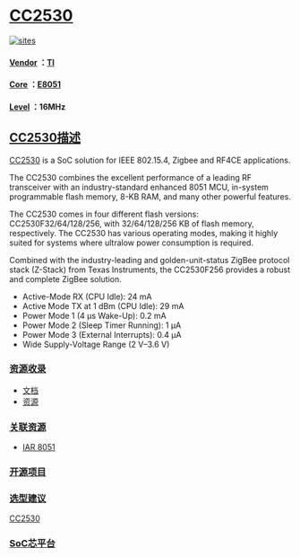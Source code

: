 ﻿# [CC2530](https://github.com/SoCXin/CC2530)

[![sites](http://182.61.61.133/link/resources/SoC.png)](http://SoC.Xin) 

#### [Vendor](https://github.com/SoCXin/Vendor) ：[TI](https://github.com/SoCXin/TI) 
#### [Core](https://github.com/SoCXin/8051) ：[E8051](https://github.com/SoCXin/8051) 
#### [Level](https://github.com/SoCXin/Level) ：16MHz

## [CC2530描述](https://github.com/SoCXin/CC2530/wiki) 

[CC2530](http://www.ti.com.cn/product/cn/CC2530) is a SoC solution for IEEE 802.15.4, Zigbee and RF4CE applications. 

 The CC2530 combines the excellent performance of a leading RF transceiver with an industry-standard enhanced 8051 MCU, in-system programmable flash memory, 8-KB RAM, and many other powerful features.

 The CC2530 comes in four different flash versions: CC2530F32/64/128/256, with 32/64/128/256 KB of flash memory, respectively. The CC2530 has various operating modes, making it highly suited for systems where ultralow power consumption is required. 
 
Combined with the industry-leading and golden-unit-status ZigBee protocol stack (Z-Stack) from Texas Instruments, the CC2530F256 provides a robust and complete ZigBee solution.

- Active-Mode RX (CPU Idle): 24 mA
- Active Mode TX at 1 dBm (CPU Idle): 29 mA
- Power Mode 1 (4 µs Wake-Up): 0.2 mA
- Power Mode 2 (Sleep Timer Running): 1 µA
- Power Mode 3 (External Interrupts): 0.4 µA
- Wide Supply-Voltage Range (2 V–3.6 V)

### [资源收录](https://github.com/SoCXin)

* [文档](docs/)
* [资源](src/)

### [关联资源](https://github.com/SoCXin)

* [IAR 8051](https://www.iar.com/iar-embedded-workbench/#!?architecture=8051) 

### [开源项目](https://github.com/SoCXin)



### [选型建议](https://github.com/SoCXin)

[CC2530](https://github.com/SoCXin/CC2530)

###  [SoC芯平台](http://SoC.Xin) 
